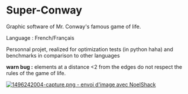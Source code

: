 # Super-Conway
Graphic software of Mr. Conway's famous game of life.

Language : French/Français

Personnal projet, realized for optimization tests (in python haha) and benchmarks in comparison to other languages

<strong>warn bug :</strong> elements at a distance <2 from the edges do not respect the rules of the game of life.

<a href="https://www.noelshack.com/2017-22-1496242004-capture.png"><img src="https://image.noelshack.com/minis/2017/22/1496242004-capture.png" border="0" alt="1496242004-capture.png - envoi d'image avec NoelShack" title="1496242004-capture.png"/></a>

